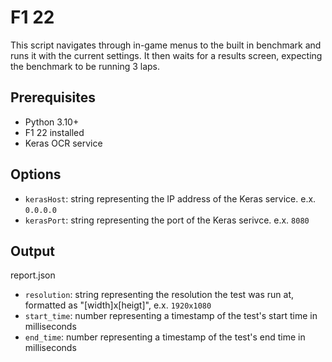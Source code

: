 # F1 22

This script navigates through in-game menus to the built in benchmark and runs it with the current settings. It then waits for a results screen, expecting the benchmark to be running 3 laps.

## Prerequisites

- Python 3.10+
- F1 22 installed
- Keras OCR service

## Options

- `kerasHost`: string representing the IP address of the Keras service. e.x. `0.0.0.0` 
- `kerasPort`: string representing the port of the Keras serivce. e.x. `8080`

## Output

report.json
- `resolution`: string representing the resolution the test was run at, formatted as "[width]x[heigt]", e.x. `1920x1080`
- `start_time`: number representing a timestamp of the test's start time in milliseconds
- `end_time`: number representing a timestamp of the test's end time in milliseconds